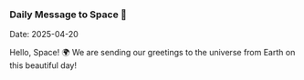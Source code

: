 ### Daily Message to Space 🌌
Date: 2025-04-20

Hello, Space! 🌍 We are sending our greetings to the universe from Earth on this beautiful day!
